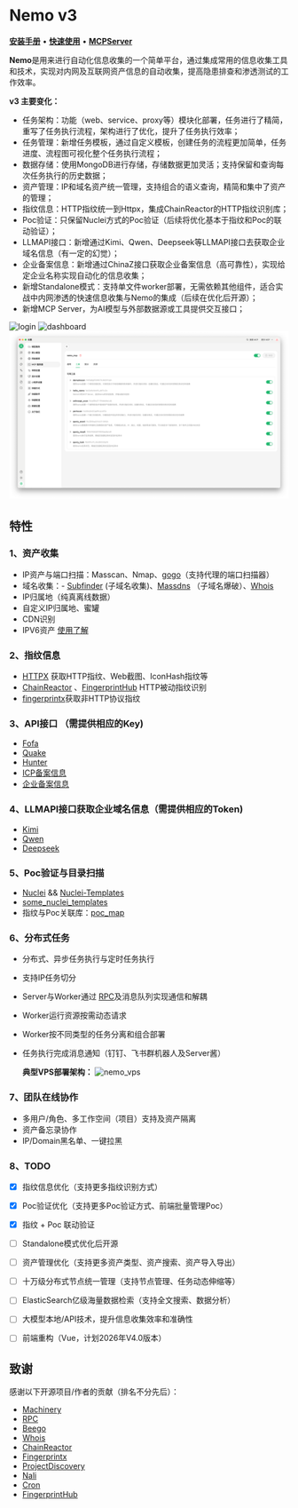 # Nemo v3

**[安装手册](v3/docs/install.md)** • **[快速使用](v3/docs/quickstart.md)** • **[MCPServer](v3/docs/mcp_server.md)** 

**Nemo**是用来进行自动化信息收集的一个简单平台，通过集成常用的信息收集工具和技术，实现对内网及互联网资产信息的自动收集，提高隐患排查和渗透测试的工作效率。

**v3 主要变化：**

- 任务架构：功能（web、service、proxy等）模块化部署，任务进行了精简，重写了任务执行流程，架构进行了优化，提升了任务执行效率；
- 任务管理：新增任务模板，通过自定义模板，创建任务的流程更加简单，任务进度、流程图可视化整个任务执行流程；
- 数据存储：使用MongoDB进行存储，存储数据更加灵活；支持保留和查询每次任务执行的历史数据；
- 资产管理：IP和域名资产统一管理，支持组合的语义查询，精简和集中了资产的管理；
- 指纹信息：HTTP指纹统一到Httpx，集成ChainReactor的HTTP指纹识别库；
- Poc验证：只保留Nuclei方式的Poc验证（后续将优化基本于指纹和Poc的联动验证）；
- LLMAPI接口：新增通过Kimi、Qwen、Deepseek等LLMAPI接口去获取企业域名信息（有一定的幻觉）；
- 企业备案信息：新增通过ChinaZ接口获取企业备案信息（高可靠性），实现给定企业名称实现自动化的信息收集；
- 新增Standalone模式：支持单文件worker部署，无需依赖其他组件，适合实战中内网渗透的快速信息收集与Nemo的集成（后续在优化后开源）；
- 新增MCP Server，为AI模型与外部数据源或工具提供交互接口；

![login](v3/docs/image/index.png)
![dashboard](v3/docs/image/dashboard.png)
![mcp server](v3/docs/image/mcp_tool.png)


## 特性

### 1、资产收集

- IP资产与端口扫描：Masscan、Nmap、[gogo](https://github.com/chainreactors/gogo)（支持代理的端口扫描器）
- 域名收集：- [Subfinder](https://github.com/projectdiscovery/subfinder) (子域名收集)、[Massdns](https://github.com/blechschmidt/massdns) （子域名爆破）、[Whois](https://github.com/likexian/whois)
- IP归属地（纯真离线数据）
- 自定义IP归属地、蜜罐
- CDN识别
- IPV6资产 [使用了解](docs/question.md#10ipv6资产)

### 2、指纹信息

- [HTTPX](https://github.com/projectdiscovery/httpx) 获取HTTP指纹、Web截图、IconHash指纹等
- [ChainReactor](https://github.com/chainreactors/fingers) 、[FingerprintHub](https://github.com/0x727/FingerprintHub) HTTP被动指纹识别
- [fingerprintx](https://github.com/praetorian-inc/fingerprintx)获取非HTTP协议指纹

### 3、API接口 （需提供相应的Key)

- [Fofa](https://fofa.info/)
- [Quake](https://quake.360.cn)
- [Hunter](https://hunter.qianxin.com/)
- [ICP备案信息](http://icp.chinaz.com/)
- [企业备案信息](https://www.chinaz.net/mall/a_POGZL6l6KS.html)

### 4、LLMAPI接口获取企业域名信息（需提供相应的Token)

- [Kimi](https://kimi.moonshot.cn/)
- [Qwen](https://tongyi.aliyun.com/)
- [Deepseek](https://www.deepseek.com/)

### 5、Poc验证与目录扫描

- [Nuclei](https://github.com/projectdiscovery/nuclei) && [Nuclei-Templates](https://github.com/projectdiscovery/nuclei-templates)
- [some_nuclei_templates](https://github.com/hanc00l/some_nuclei_templates)
- 指纹与Poc关联库：[poc_map](https://github.com/hanc00l/poc_map)

### 6、分布式任务

- 分布式、异步任务执行与定时任务执行
- 支持IP任务切分
- Server与Worker通过 [RPC](https://github.com/smallnest/rpcx)及消息队列实现通信和解耦
- Worker运行资源按需动态请求
- Worker按不同类型的任务分离和组合部署
- 任务执行完成消息通知（钉钉、飞书群机器人及Server酱）

    **典型VPS部署架构：**
![nemo_vps](v3/docs/image/nemo_vps.iodraw.png)


### 7、团队在线协作

- 多用户/角色、多工作空间（项目）支持及资产隔离
- 资产备忘录协作
- IP/Domain黑名单、一键拉黑

### 8、TODO
- [X] 指纹信息优化（支持更多指纹识别方式）
- [X] Poc验证优化（支持更多Poc验证方式、前端批量管理Poc）
- [X] 指纹 + Poc 联动验证
- [ ] Standalone模式优化后开源
- [ ] 资产管理优化（支持更多资产类型、资产搜索、资产导入导出）
- [ ] 十万级分布式节点统一管理（支持节点管理、任务动态伸缩等）
- [ ] ElasticSearch亿级海量数据检索（支持全文搜索、数据分析）
- [ ] 大模型本地/API技术，提升信息收集效率和准确性
- [ ] 前端重构（Vue，计划2026年V4.0版本）


## 致谢

感谢以下开源项目/作者的贡献（排名不分先后）：

- [Machinery](https://github.com/RichardKnop/machinery)
- [RPC](https://github.com/smallnest/rpcx)
- [Beego](https://github.com/beego/beego)
- [Whois](https://github.com/likexian/whois)
- [ChainReactor](https://github.com/chainreactors)
- [Fingerprintx](https://github.com/praetorian-inc/fingerprintx)
- [ProjectDiscovery](https://github.com/projectdiscovery)
- [Nali](https://github.com/hahwul/nali)
- [Cron](https://github.com/robfig/cron)
- [FingerprintHub](https://github.com/0x727/FingerprintHub)
